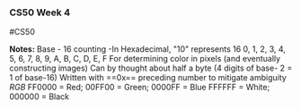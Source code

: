 ### CS50 Week 4
#CS50 

**Notes:**
	Base - 16 counting
		-In Hexadecimal, "10" represents 16
		 0, 1, 2, 3, 4, 5, 6, 7, 8, 9, A, B, C, D, E, F
	For determining color in pixels (and eventually constructing images)
	Can by thought about half a byte (4 digits of base- 2 = 1 of base-16)
	Written with ==0x== preceding number to mitigate ambiguity
	*RGB*
		FF0000 = Red; 00FF00 = Green; 0000FF = Blue
		FFFFFF = White; 000000 = Black
